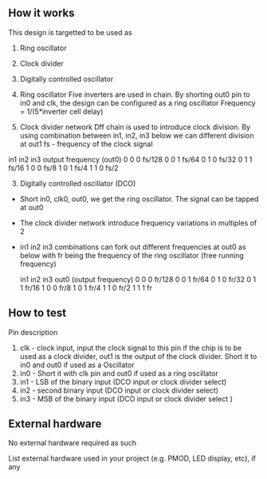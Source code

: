 <!---

This file is used to generate your project datasheet. Please fill in the information below and delete any unused
sections.

You can also include images in this folder and reference them in the markdown. Each image must be less than
512 kb in size, and the combined size of all images must be less than 1 MB.
-->

## How it works

This design is targetted to be used as
1. Ring oscillator
2. Clock divider 
3. Digitally controlled oscillator
   
1. Ring oscillator
Five inverters are used in chain. By shorting out0 pin to in0 and clk, the design can be configured as a ring oscillator
Frequency = 1/(5*inverter cell delay)

2. Clock divider network
Dff chain is used to introduce clock division.
By using combination between in1, in2, in3 below we can different division at out1
fs - frequency of the clock signal

in1 in2 in3  output frequency (out0)
0   0   0    fs/128
0   0   1    fs/64
0   1   0    fs/32
0   1   1    fs/16
1   0   0    fs/8
1   0   1    fs/4
1   1   0    fs/2

3. Digitally controlled oscillator (DCO)
- Short in0, clk0, out0, we get the ring oscillator. The signal can be tapped at out0
- The clock divider network introduce frequency variations in multiples of 2
- in1 in2 in3 combinations can fork out different frequencies at out0 as below 
 with fr being the frequency of the ring oscillator (free running frequency)

  in1 in2 in3  out0 (output frequency)
   0   0   0    fr/128
   0   0   1    fr/64
   0   1   0    fr/32
   0   1   1    fr/16
   1   0   0    fr/8
   1   0   1    fr/4
   1   1   0    fr/2
   1   1   1    fr
   
## How to test
Pin description
 1. clk - clock input, input the clock signal to this pin if the chip is to be used as a clock divider, out1 is the output of the clock divider. Short it to in0 and out0 if used as a Oscillator
 2. in0 - Short it with clk pin and out0 if used as a ring oscillator
 3. in1 - LSB of the binary input (DCO input or clock divider select)
 4. in2 - second binary input  (DCO input or clock divider select) 
 5. in3 - MSB of the binary input (DCO input or clock divider select )
    
## External hardware
No external hardware required as such

List external hardware used in your project (e.g. PMOD, LED display, etc), if any
